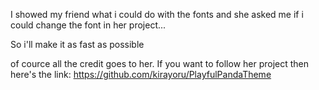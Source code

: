 I showed my friend what i could do with the fonts and she asked me if i could change the font in her project... 

So i'll make it as fast as possible

of cource all the credit goes to her. If you want to follow her project then here's the link: https://github.com/kirayoru/PlayfulPandaTheme

